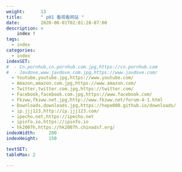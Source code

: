 ```yaml
---
weight:      13
title:       " p01 看观看网站 "
date:        2020-06-01T02:01:28-07:00
description: >
    index !
tags:
  - index
categories:
  - index
indexSET:
#  - Cn.pornhub,cn.pornhub.com.jpg,https://cn.pornhub.com
#  - Javdove,www.javdove.com.jpg,https://www.javdove.com/
  - Youtube,youtube.jpg,https://www.youtube.com/
  - Amazon,amazon.com.jpg,https://www.amazon.com/
  - Twitter,twitter.com.jpg,https://twitter.com/
  - Facebook,facebook.com.jpg,https://www.facebook.com/
  - Fkzww,fkzww.net.jpg,http://www.fkzww.net/forum-4-1.html
  - Downloads,downloads.jpg,https://hope000.github.io/downloads/
  - ip.jjj123,http://ip.jjj123.com/
  - ipecho.net,https://ipecho.net
  - ipinfo.io,https://ipinfo.io
  - hk2007h,https://hk2007h.chinadsf.org/
indexWidth:     200
indexHeight:    150

textSET:
tableMax: 2

---
```

